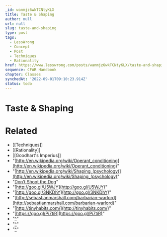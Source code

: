 ```yaml
---
_id: wanmjz6wkTCNtyKLX
title: Taste & Shaping
author: null
url: null
slug: taste-and-shaping
type: post
tags:
  - LessWrong
  - Concept
  - Post
  - Techniques
  - Rationality
href: https://www.lesswrong.com/posts/wanmjz6wkTCNtyKLX/taste-and-shaping
sequence: CFAR Handbook
chapter: Classes
synchedAt: '2022-09-01T09:10:23.914Z'
status: todo
---
```


# Taste & Shaping


# Related

- [[Techniques]]
- [[Rationality]]
- [[Goodhart's Imperius]]
- "[http://en.wikipedia.org/wiki/Operant_conditioning](http://en.wikipedia.org/wiki/Operant_conditioning)"
- "[http://en.wikipedia.org/wiki/Shaping_(psychology)](http://en.wikipedia.org/wiki/Shaping_(psychology)"
- "[Don’t Shoot the Dog](https://www.amazon.com/Dont-Shoot-Dog-Teaching-Training/dp/0553380397)"
- "[http://goo.gl/U5WJY](http://goo.gl/U5WJY)"
- "[http://goo.gl/3NKDhY](http://goo.gl/3NKDhY)"
- "[http://sebastianmarshall.com/barbarian-warlord](http://sebastianmarshall.com/barbarian-warlord)"
- "[http://tinyhabits.com/](http://tinyhabits.com/)"
- "[https://goo.gl/Pi7tiR](https://goo.gl/Pi7tiR)"
- "[^](#fnref9hcoczb9u38)"
- "[^](#fnrefctizlc3j95g)"
- "[^](#fnrefndwhq1naiis)"